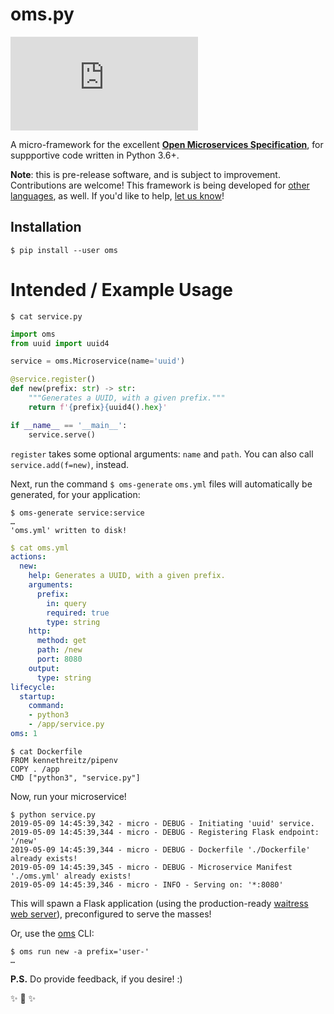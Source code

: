 # oms.py
[![Run on Repl.it](https://repl.it/badge/github/pritambuzz/oms.py)](https://repl.it/github/pritambuzz/oms.py)

A micro-framework for the excellent **[Open Microservices Specification](https://openmicroservices.org)**, for suppportive code written in Python 3.6+.

**Note**: this is pre-release software, and is subject to improvement. Contributions are welcome! This framework is being developed for [other languages](https://github.com/microservices?utf8=%E2%9C%93&q=oms.*&type=&language=), as well. If you'd like to help, [let us know](mailto:support@storyscript.io)!


## Installation

```shell
$ pip install --user oms
```

# Intended / Example Usage

```shell
$ cat service.py
```
```python
import oms
from uuid import uuid4

service = oms.Microservice(name='uuid')

@service.register()
def new(prefix: str) -> str:
    """Generates a UUID, with a given prefix."""
    return f'{prefix}{uuid4().hex}'

if __name__ == '__main__':
    service.serve()
```

`register` takes some optional arguments: `name` and `path`. You can also call `service.add(f=new)`, instead.

Next, run the command `$ oms-generate` `oms.yml` files will automatically be generated, for your application:

```shell
$ oms-generate service:service
…
'oms.yml' written to disk!
```

```yaml
$ cat oms.yml
actions:
  new:
    help: Generates a UUID, with a given prefix.
    arguments:
      prefix:
        in: query
        required: true
        type: string
    http:
      method: get
      path: /new
      port: 8080
    output:
      type: string
lifecycle:
  startup:
    command:
    - python3
    - /app/service.py
oms: 1

```

```shell
$ cat Dockerfile
FROM kennethreitz/pipenv
COPY . /app
CMD ["python3", "service.py"]
```

Now, run your microservice!

```shell
$ python service.py
2019-05-09 14:45:39,342 - micro - DEBUG - Initiating 'uuid' service.
2019-05-09 14:45:39,344 - micro - DEBUG - Registering Flask endpoint: '/new'
2019-05-09 14:45:39,344 - micro - DEBUG - Dockerfile './Dockerfile' already exists!
2019-05-09 14:45:39,345 - micro - DEBUG - Microservice Manifest './oms.yml' already exists!
2019-05-09 14:45:39,346 - micro - INFO - Serving on: '*:8080'
```

This will spawn a Flask application (using the production-ready [waitress web server](https://docs.pylonsproject.org/projects/waitress/en/stable/)), preconfigured to serve the masses!

Or, use the [oms](https://github.com/microservices/oms) CLI:

```shell
$ oms run new -a prefix='user-'
…
```

**P.S.** Do provide feedback, if you desire! :)

✨ 🍰 ✨
